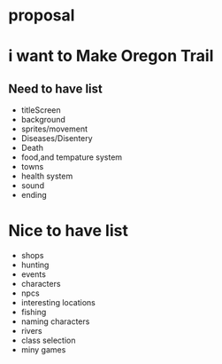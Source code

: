 # proposal

# i want to Make Oregon Trail

## Need to have list ##
- titleScreen
- background
- sprites/movement
- Diseases/Disentery
- Death
- food,and tempature system
- towns
- health system
- sound
- ending

# Nice to have list ##
- shops
- hunting
- events 
- characters
- npcs
- interesting locations
- fishing 
- naming characters
- rivers
- class selection
- miny games
